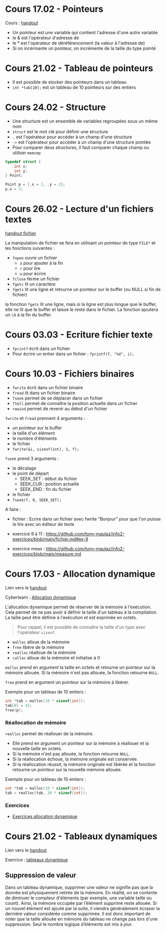 
# Cours 17.02 - Pointeurs
Cours : [handout](https://heig-tin-info.github.io/handout/content/pointers.html?highlight=pointeur)

- Un pointeur est une variable qui contient l'adresse d'une autre variable
- le & est l'opérateur d'adresse de
- le * est l'opérateur de déréférencement (la valeur à l'adresse de)
- Si on incérmante un pointeur, on incrémente de la taille du type pointé

# Cours 21.02 - Tableau de pointeurs
- Il est possible de stocker des pointeurs dans un tableau
- `int *tab[10];` est un tableau de 10 pointeurs sur des entiers

# Cours 24.02 - Structure
- Une structure est un ensemble de variables regroupées sous un même nom
- `struct` est le mot clé pour définir une structure
- `.` est l'opérateur pour accéder à un champ d'une structure
- `->` est l'opérateur pour accéder à un champ d'une structure pointée
- Pour comparer deux structures, il faut comparer chaque champ ou utiliser `memcmp`

```c
typedef struct {
    int x;
    int y;
} Point;

Point p = {.x = 1, .y = 2};
p.x = 3;
```

# Cours 26.02 - Lecture d'un fichiers textes
[handout fichier](https://heig-tin-info.github.io/handout/content/files.html#)

La manipulation de fichier se fera en utilisant un pointeur de type `FILE*` et les fonctions suivantes :

- `fopen` ouvre un fichier
  - `a` pour ajouter à la fin
  - `r` pour lire
  - `w` pour écrire
- `fclose` ferme un fichier
- `fgetc` lit un caractère
- `fgets` lit une ligne et retourne un pointeur sur le buffer (ou NULL si fin de fichier)

la fonction `fgets` lit une ligne, mais si la ligne est plus longue que le buffer, elle ne lit que le buffer et laisse le reste dans le fichier. La fonction ajoutera un `\0` à la fin du buffer.

# Cours 03.03 - Ecriture fichier texte
- `fprintf` écrit dans un fichier
- Pour écrire un entier dans un fichier : `fprintf(f, "%d", i);`

# Cours 10.03 - Fichiers binaires
- `fwrite` écrit dans un fichier binaire
- `fread` lit dans un fichier binaire
- `fseek` permet de se déplacer dans un fichier
- `ftell` permet de connaître la position actuelle dans un fichier
- `rewind` permet de revenir au début d'un fichier

`fwrite` et `fread` prennent 4 arguments :
- un pointeur sur le buffer
- la taille d'un élément
- le nombre d'éléments
- le fichier
- `fwrite(&i, sizeof(int), 1, f);`

`fseek` prend 3 arguments :
- le décalage
- le point de départ
  - SEEK_SET : début du fichier
  - SEEK_CUR : position actuelle
  - SEEK_END : fin du fichier
- le fichier
- `fseek(f, 0, SEEK_SET);`

A faire :
- fichier :
Ecrire dans un fichier avec fwrite "Bonjour" pour que l'on puisse le lire avec un éditeur de texte

- exercice 9 à 11 : https://github.com/tony-maulaz/info2-exercices/blob/main/fichier.md#ex-9
- exercice meas : https://github.com/tony-maulaz/info2-exercices/blob/main/measure.md

# Cours 17.03 - Allocation dynamique

Lien vers le [handout](https://heig-tin-info.github.io/handout/content/memory-management.html?highlight=malloc#allocation-dynamique)

Cyberlearn : [Allocation dynamique](https://cyberlearn.hes-so.ch/pluginfile.php/3363256/mod_resource/content/0/INFO2.03%20-%20lallocation%20dynamique.pdf)

L'allocation dynamique permet de réserver de la mémoire à l'exécution. Cela permet de ne pas avoir à définir la taille d'un tableau à la compilation. La taille peut être définie à l'exécution et est exprimée en octets.

>Pour rappel, il est possible de connaître la taille d'un type avec l'opérateur `sizeof`.

- `malloc` alloue de la mémoire
- `free` libère de la mémoire
- `realloc` réalloue de la mémoire
- `calloc` alloue de la mémoire et initialise à 0

`malloc` prend en argument la taille en octets et retourne un pointeur sur la mémoire allouée. Si la mémoire n'est pas allouée, la fonction retourne `NULL`.

`free` prend en argument un pointeur sur la mémoire à libérer.

Exemple pour un tableau de 10 entiers :
```c
int *tab = malloc(10 * sizeof(int));
tab[0] = 42;
free(p);
```

### Réallocation de mémoire
`realloc` permet de réallouer de la mémoire. 

- Elle prend en argument un pointeur sur la mémoire à réallouer et la nouvelle taille en octets. 
- Si la mémoire n'est pas allouée, la fonction retourne `NULL`.
- Si la réallocation échoue, la mémoire originale est conservée.
- Si la réallocation réussit, la mémoire originale est libérée et la fonction retourne un pointeur sur la nouvelle mémoire allouée.

Exemple pour un tableau de 10 entiers :
```c
int *tab = malloc(10 * sizeof(int));
tab = realloc(tab, 20 * sizeof(int));
```

### Exercices
- [Exercices allocation dynamique](https://github.com/tony-maulaz/info2-exercices/blob/main/allocation.md)


# Cours 21.02 - Tableaux dynamiques

Lien vers le [handout](https://heig-tin-info.github.io/handout/content/data-structures.html#tableau-dynamique)

Exercice : [tableaux dynamique](https://github.com/tony-maulaz/info2-exercices/blob/main/td_allocation.md)

## Suppression de valeur
Dans un tableau dynamique, supprimer une valeur ne signifie pas que la donnée est physiquement retirée de la mémoire. En réalité, on se contente de diminuer le compteur d'éléments (par exemple, une variable taille ou count). Ainsi, la mémoire occupée par l’élément supprimé reste allouée. Si un nouvel élément est ajouté par la suite, il viendra généralement écraser la dernière valeur considérée comme supprimée.
Il est donc important de noter que la taille allouée en mémoire du tableau ne change pas lors d'une suppression. Seul le nombre logique d’éléments est mis à jour.

